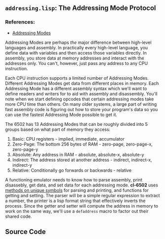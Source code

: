 ## `addressing.lisp`: The Addressing Mode Protocol

### References:
* [Addressing Modes](http://www.obelisk.demon.co.uk/6502/addressing.html)

Addressing Modes are perhaps *the* major difference between high-level languages
and assembly. In practically every high-level language, you define data with
variables and then access those variables directly. In assembly, you store data
at memory addresses and interact with the addresses only. You can't, however,
just pass any address to any CPU instruction.

Each CPU instruction supports a limited number of Addressing Modes. Different
Addressing Modes get data from different places in memory. Each Addressing Mode
has a different assembly syntax which we'll want to define readers and writers
for to aid with assembly and disassembly. You'll note when we start defining
opcodes that certain addressing modes take more CPU time than others. On many
older systems, a large part of writing fast assembly code is figuring out how to
store your program's data so you can use the fastest Addressing Mode possible to
get it.

The 6502 has 13 Addressing Modes that can be roughly divided into 5 groups based
on what part of memory they access:

1. Basic: CPU registers - implied, immediate, accumulator
2. Zero-Page: The bottom 256 bytes of RAM - zero-page, zero-page-x, zero-page-y
3. Absolute: Any address in RAM - absolute, absolute-x, absolute-y
4. Indirect: The address stored at another address - indirect, indirect-x, indirect-y
5. Relative: Conditionally go forwards or backwards - relative

A functioning emulator needs to know how to parse assembly, print disassebly, get data,
and set data for each addressing mode. **cl-6502** uses
[methods on unique symbols](http://cl-cookbook.sourceforge.net/clos-tutorial/#section-4.5)
for parsing and printing, and functions for getting and setting. The parser
will be a simple regular expression to extract a number, the printer is a lisp
format string that effectively inverts the process. Since the getter and setter
will compute the address in memory to work on the same way, we'll use a
`defaddress` macro to factor out their shared code.

## Source Code
